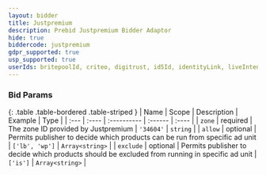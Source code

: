 ```yaml
---
layout: bidder
title: Justpremium
description: Prebid Justpremium Bidder Adaptor
hide: true
biddercode: justpremium
gdpr_supported: true
usp_supported: true
userIds: britepoolId, criteo, digitrust, id5Id, identityLink, liveIntentId, netId, parrableId, pubCommonId, unifiedId
---
```




### Bid Params

{: .table .table-bordered .table-striped }
| Name | Scope | Description | Example | Type |
| :--- | :---- | :---------- | :------ | :---- |
| `zone` | required | The zone ID provided by Justpremium | `'34604'` | `string` |
| `allow` | optional | Permits publisher to decide which products can be run from specific ad unit | `['lb', 'wp']` | `Array<string>` |
| `exclude` | optional | Permits publisher to decide which products should be excluded from running in specific ad unit | `['is']` | `Array<string>` |
